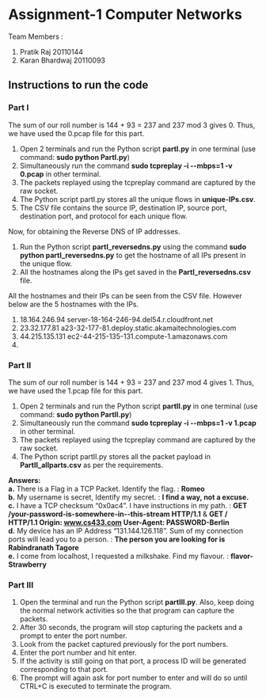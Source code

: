 # Assignment-1 Computer Networks 

Team Members :
1. Pratik Raj     20110144
2. Karan Bhardwaj 20110093

## Instructions to run the code

### Part I
The sum of our roll number is 144 + 93 = 237 and 237 mod 3 gives 0. 
Thus, we have used the 0.pcap file for this part.
1. Open 2 terminals and run the Python script **partI.py** in one terminal (use command: **sudo python PartI.py**)
2. Simultaneously run the command **sudo tcpreplay -i --mbps=1 -v 0.pcap** in other terminal. 
3. The packets replayed using the tcpreplay command are captured by the raw socket.
4. The Python script partI.py stores all the unique flows in **unique-IPs.csv**.
5. The CSV file contains the source IP, destination IP, source port, destination port, and protocol for each unique flow.

Now, for obtaining the Reverse DNS of IP addresses.
1. Run the Python script **partI_reversedns.py** using the command **sudo python partI_reversedns.py** to get the hostname of all IPs present in the unique flow.
2. All the hostnames along the IPs get saved in the **PartI_reversedns.csv** file.

All the hostnames and their IPs can be seen from the CSV file. However below are the 5 hostnames with the IPs.
1. 18.164.246.94	server-18-164-246-94.del54.r.cloudfront.net
2. 23.32.177.81	a23-32-177-81.deploy.static.akamaitechnologies.com
3. 44.215.135.131	ec2-44-215-135-131.compute-1.amazonaws.com
4. 

### Part II
The sum of our roll number is 144 + 93 = 237 and 237 mod 4 gives 1. 
Thus, we have used the 1.pcap file for this part.

1. Open 2 terminals and run the Python script **partII.py** in one terminal (use command: **sudo python PartII.py**)
2. Simultaneously run the command **sudo tcpreplay -i --mbps=1 -v 1.pcap** in other terminal. 
3. The packets replayed using the tcpreplay command are captured by the raw socket.
4. The Python script partII.py stores all the packet payload in **PartII_allparts.csv** as per the requirements.
   
**Answers:** <br>
**a.** There is a Flag in a TCP Packet. Identify the flag. : **Romeo** <br>
**b.** My username is secret, Identify my secret. : **I find a way, not a excuse.** <br>
**c.** I have a TCP checksum “0x0ac4”. I have instructions in my path. : **GET /your-password-is-somewhere-in--this-stream HTTP/1.1** & **GET / HTTP/1.1 Origin: www.cs433.com User-Agent: PASSWORD-Berlin** <br>
**d.** My device has an IP Address “131.144.126.118”. Sum of my connection ports will lead you to a person. : **The person you are looking for is Rabindranath Tagore** <br>
**e.** I come from localhost, I requested a milkshake. Find my flavour. : **flavor- Strawberry** <br>


### Part III
1. Open the terminal and run the Python script **partIII.py**. Also, keep doing the normal network activities so the that program can capture the packets.
2. After 30 seconds, the program will stop capturing the packets and a prompt to enter the port number.
3. Look from the packet captured previously for the port numbers.
4. Enter the port number and hit enter.
5. If the activity is still going on that port, a process ID will be generated corresponding to that port.
6. The prompt will again ask for port number to enter and will do so until CTRL+C is executed to terminate the program.
